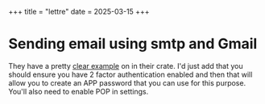 +++
title = "lettre"
date = 2025-03-15
+++

# Sending email using smtp and Gmail

They have a pretty [clear example](https://github.com/lettre/lettre/blob/master/examples/smtp_tls.rs) on in their crate.
I'd just add that you should ensure you have 2 factor authentication enabled and then that will allow you to create an APP password that you can use for this purpose.
You'll also need to enable POP in settings.
